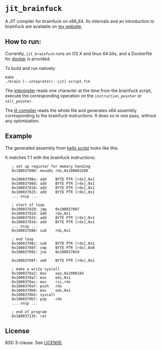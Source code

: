 `jit_brainfuck`
==============
A JIT compiler for brainfuck on x86_64. Its internals and an introduction to brainfuck are available on [my website](https://toastedcornflakes.github.io/articles/jit-brainfuck.html).

How to run:
----------
Currently, `jit_brainfuck` runs on OS X and linux 64 bits, and a Dockerfile for [docker](https://www.docker.com/) is provided.

To build and run natively:

	make
	./brain [--intepreter|--jit] script.fck


The [interpreter](lib/interpreter.c) reads one character at the time from the brainfuck script, execute the corresponding operation on the `instruction_pointer` or `cell_pointer`.

The [jit compiler](lib/compiler.c) reads the whole file and generates x64 assembly corresponding to the brainfuck instructions. It does so in one pass, without any optimisation.


Example
-------
The generated assembly from [hello script](scripts/hello.fck) looks like this.

It matches 1:1 with the brainfuck instructions:

       ; set up register for memory handing
	   0x100037000:	movabs rdx,0x100803200

	   0x10003700a:	add    BYTE PTR [rdx],0x1
	   0x10003700d:	add    BYTE PTR [rdx],0x1
	   0x100037010:	add    BYTE PTR [rdx],0x1
	   0x100037025:	add    BYTE PTR [rdx],0x1
	   ... snip ...

	   ; start of loop
	   0x100037028:	jmp    0x10003708f
	   0x10003702d:	add    rdx,0x1
	   0x100037031:	add    BYTE PTR [rdx],0x1
	   0x100037034:	add    BYTE PTR [rdx],0x1
	   ... snip ...
	   0x100037088:	sub    rdx,0x1

	   ; end loop
	   0x10003708c:	sub    BYTE PTR [rdx],0x1
	   0x10003708f:	cmp    BYTE PTR [rdx],0x0
	   0x100037092:	jne    0x10003702d

	   0x10003709f:	add    BYTE PTR [rdx],0x1

	   ; make a write syscall
	   0x1000370a2:	mov    eax,0x200018d
	   0x1000370a7:	mov    edi,0x1
	   0x1000370ac:	mov    rsi,rdx
	   0x1000370af:	push   rdx
	   0x1000370b0:	mov    edx,0x1
	   0x1000370b5:	syscall 
	   0x1000370b7:	pop    rdx
       ... snip ... 

	   ; end of program
	   0x100037135:	ret  

License
-------
BSD 3-clause. See [LICENSE](LICENSE).
